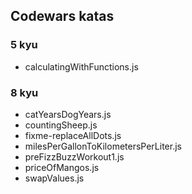 ## Codewars katas



### 5 kyu

- calculatingWithFunctions.js


### 8 kyu

- catYearsDogYears.js
- countingSheep.js
- fixme-replaceAllDots.js
- milesPerGallonToKilometersPerLiter.js
- preFizzBuzzWorkout1.js
- priceOfMangos.js
- swapValues.js


